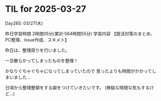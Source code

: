 # TIL for 2025-03-27
Day265: 03/27(木)

昨日学習時間 2時間05分(累計:564時間55分)
学習内容 【就活対策のまとめ、PC整理、issue作成、スキメト】

昨日は、整理周りを行いました。

一旦散らかってしまったものを整理！

かなりぐちゃぐちゃになってしまっていたので
思ったよりも時間がかかってしまいました…

日頃から整理整頓をする癖をつけていきたいです。
(無駄な時間な気もするけど…)